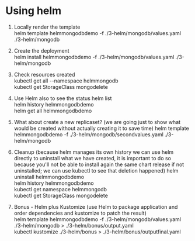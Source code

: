 # Using helm

1. Locally render the template  
helm template helmmongodbdemo -f ./3-helm/mongodb/values.yaml ./3-helm/mongodb  

2. Create the deployment  
helm install helmmongodbdemo -f ./3-helm/mongodb/values.yaml ./3-helm/mongodb  

3. Check resources created  
kubectl get all --namespace helmmongodb  
kubectl get StorageClass mongodelete  

4. Use Helm also to see the status
helm list  
helm history helmmongodbdemo  
helm get all helmmongodbdemo  

5. What about create a new replicaset?  (we are going just to show what would be created without actually creating it to save time)
helm template helmmongodbdemo -f ./3-helm/mongodb/secondvalues.yaml ./3-helm/mongodb  

6. Cleanup (because helm manages its own history we can use helm directly to uninstall what we have created, it is important to do so because you'll not be able to install again the same chart release if not uninstalled; we can use kubectl to see that deletion happened)
helm uninstall helmmongodbdemo  
helm history helmmongodbdemo  
kubectl get namespace helmmongodb  
kubectl get StorageClass mongodelete  

7. Bonus - Helm plus Kustomize (use Helm to package application and order dependencies and kustomize to patch the result)  
helm template helmmongodbdemo -f ./3-helm/mongodb/values.yaml ./3-helm/mongodb > ./3-helm/bonus/output.yaml  
kubectl kustomize ./3-helm/bonus > ./3-helm/bonus/outputfinal.yaml  
